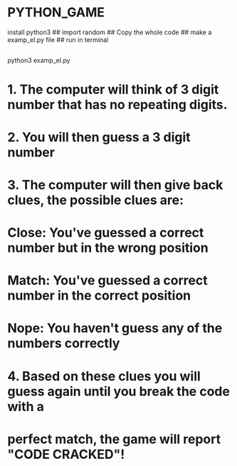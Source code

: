 # PYTHON_GAME

install python3 ##
import random ##
Copy the whole code ##
make a examp_el.py file ##
run in terminal
##
python3 examp_el.py 
##

# 1. The computer will think of 3 digit number that has no repeating digits.
# 2. You will then guess a 3 digit number
# 3. The computer will then give back clues, the possible clues are:
#
#     Close: You've guessed a correct number but in the wrong position
#     Match: You've guessed a correct number in the correct position
#     Nope: You haven't guess any of the numbers correctly
#
# 4. Based on these clues you will guess again until you break the code with a
#    perfect match, the game will report "CODE CRACKED"!
